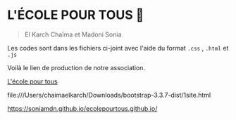 # L'ÉCOLE POUR TOUS :school_satchel:

> El Karch Chaïma et Madoni Sonia


Les codes sont dans les fichiers ci-joint avec l'aide du format ```.css``` , ```.html``` et ```.js```

Voilà le lien de production de notre association. 

[L'école pour tous](https://soniamdn.github.io/ecolepourtous.github.io/)

file:///Users/chaimaelkarch/Downloads/bootstrap-3.3.7-dist/1site.html

https://soniamdn.github.io/ecolepourtous.github.io/


